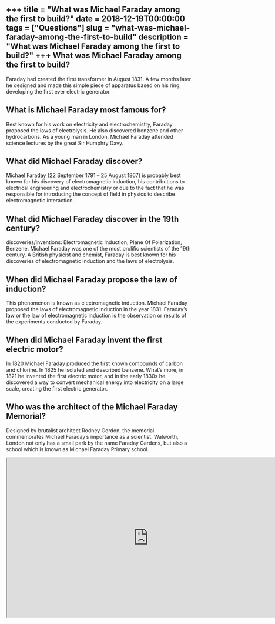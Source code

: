 +++
title = "What was Michael Faraday among the first to build?"
date = 2018-12-19T00:00:00
tags = ["Questions"]
slug = "what-was-michael-faraday-among-the-first-to-build"
description = "What was Michael Faraday among the first to build?"
+++
What was Michael Faraday among the first to build?
--------------------------------------------------

Faraday had created the first transformer in August 1831. A few months later he designed and made this simple piece of apparatus based on his ring, developing the first ever electric generator.

What is Michael Faraday most famous for?
----------------------------------------

Best known for his work on electricity and electrochemistry, Faraday proposed the laws of electrolysis. He also discovered benzene and other hydrocarbons. As a young man in London, Michael Faraday attended science lectures by the great Sir Humphry Davy.

What did Michael Faraday discover?
----------------------------------

Michael Faraday (22 September 1791 – 25 August 1867) is probably best known for his discovery of electromagnetic induction, his contributions to electrical engineering and electrochemistry or due to the fact that he was responsible for introducing the concept of field in physics to describe electromagnetic interaction.

What did Michael Faraday discover in the 19th century?
------------------------------------------------------

discoveries/inventions: Electromagnetic Induction, Plane Of Polarization, Benzene. Michael Faraday was one of the most prolific scientists of the 19th century. A British physicist and chemist, Faraday is best known for his discoveries of electromagnetic induction and the laws of electrolysis.

When did Michael Faraday propose the law of induction?
------------------------------------------------------

This phenomenon is known as electromagnetic induction. Michael Faraday proposed the laws of electromagnetic induction in the year 1831. Faraday’s law or the law of electromagnetic induction is the observation or results of the experiments conducted by Faraday.

When did Michael Faraday invent the first electric motor?
---------------------------------------------------------

In 1820 Michael Faraday produced the first known compounds of carbon and chlorine. In 1825 he isolated and described benzene. What’s more, in 1821 he invented the first electric motor, and in the early 1830s he discovered a way to convert mechanical energy into electricity on a large scale, creating the first electric generator.

Who was the architect of the Michael Faraday Memorial?
------------------------------------------------------

Designed by brutalist architect Rodney Gordon, the memorial commemorates Michael Faraday’s importance as a scientist. Walworth, London not only has a small park by the name Faraday Gardens, but also a school which is known as Michael Faraday Primary school.

<iframe allow="accelerometer; autoplay; clipboard-write; encrypted-media; gyroscope; picture-in-picture" allowfullscreen="" class="__youtube_prefs__  epyt-is-override  no-lazyload" data-no-lazy="1" data-origheight="433" data-origwidth="770" data-skipgform_ajax_framebjll="" height="433" id="_ytid_68778" loading="lazy" src="https://www.youtube.com/embed/TG__fe_FNf4?enablejsapi=1&autoplay=0&cc_load_policy=0&cc_lang_pref=&iv_load_policy=1&loop=0&modestbranding=0&rel=1&fs=1&playsinline=0&autohide=2&theme=dark&color=red&controls=1&" title="YouTube player" width="770"></iframe>
